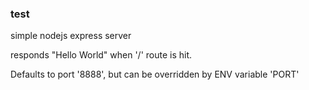 ### test

simple nodejs express server

responds "Hello World" when '/' route is hit.

Defaults to port '8888', but can be overridden by ENV variable 'PORT'
